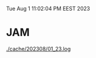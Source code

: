 Tue Aug  1 11:02:04 PM EEST 2023
# JAM
<a href='./cache/202308/01_23.log'>./cache/202308/01_23.log</a>

